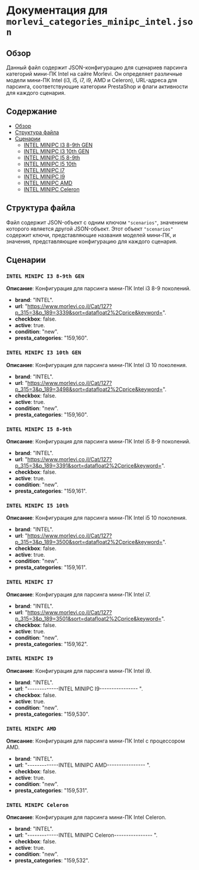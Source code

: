 # Документация для `morlevi_categories_minipc_intel.json`

## Обзор

Данный файл содержит JSON-конфигурацию для сценариев парсинга категорий мини-ПК Intel на сайте Morlevi. Он определяет различные модели мини-ПК Intel (i3, i5, i7, i9, AMD и Celeron), URL-адреса для парсинга, соответствующие категории PrestaShop и флаги активности для каждого сценария.

## Содержание

- [Обзор](#обзор)
- [Структура файла](#структура-файла)
- [Сценарии](#сценарии)
  - [INTEL MINIPC I3 8-9th GEN](#intel-minipc-i3-8-9th-gen)
  - [INTEL MINIPC I3 10th GEN](#intel-minipc-i3-10th-gen)
  - [INTEL MINIPC I5 8-9th](#intel-minipc-i5-8-9th)
  - [INTEL MINIPC I5 10th](#intel-minipc-i5-10th)
  - [INTEL MINIPC I7](#intel-minipc-i7)
  - [INTEL MINIPC I9](#intel-minipc-i9)
  - [INTEL MINIPC AMD](#intel-minipc-amd)
  - [INTEL MINIPC Celeron](#intel-minipc-celeron)

## Структура файла

Файл содержит JSON-объект с одним ключом `"scenarios"`, значением которого является другой JSON-объект. Этот объект `"scenarios"` содержит ключи, представляющие названия моделей мини-ПК, и значения, представляющие конфигурацию для каждого сценария.

## Сценарии

### `INTEL MINIPC I3 8-9th GEN`

**Описание**: Конфигурация для парсинга мини-ПК Intel i3 8-9 поколений.
- **brand**: "INTEL".
- **url**: "https://www.morlevi.co.il/Cat/127?p_315=3&p_189=3339&sort=datafloat2%2Cprice&keyword=".
- **checkbox**: false.
- **active**: true.
- **condition**: "new".
- **presta_categories**: "159,160".

### `INTEL MINIPC I3 10th GEN`

**Описание**: Конфигурация для парсинга мини-ПК Intel i3 10 поколения.
- **brand**: "INTEL".
- **url**: "https://www.morlevi.co.il/Cat/127?p_315=3&p_189=3498&sort=datafloat2%2Cprice&keyword=".
- **checkbox**: false.
- **active**: true.
- **condition**: "new".
- **presta_categories**: "159,160".

### `INTEL MINIPC I5 8-9th`

**Описание**: Конфигурация для парсинга мини-ПК Intel i5 8-9 поколений.
- **brand**: "INTEL".
- **url**: "https://www.morlevi.co.il/Cat/127?p_315=3&p_189=3391&sort=datafloat2%2Cprice&keyword=".
- **checkbox**: false.
- **active**: true.
- **condition**: "new".
- **presta_categories**: "159,161".

### `INTEL MINIPC I5 10th`

**Описание**: Конфигурация для парсинга мини-ПК Intel i5 10 поколения.
- **brand**: "INTEL".
- **url**: "https://www.morlevi.co.il/Cat/127?p_315=3&p_189=3500&sort=datafloat2%2Cprice&keyword=".
- **checkbox**: false.
- **active**: true.
- **condition**: "new".
- **presta_categories**: "159,161".

### `INTEL MINIPC I7`

**Описание**: Конфигурация для парсинга мини-ПК Intel i7.
- **brand**: "INTEL".
- **url**: "https://www.morlevi.co.il/Cat/127?p_315=3&p_189=3501&sort=datafloat2%2Cprice&keyword=".
- **checkbox**: false.
- **active**: true.
- **condition**: "new".
- **presta_categories**: "159,162".

### `INTEL MINIPC I9`

**Описание**: Конфигурация для парсинга мини-ПК Intel i9.
- **brand**: "INTEL".
- **url**: "-------------INTEL  MINIPC I9---------------- ".
- **checkbox**: false.
- **active**: true.
- **condition**: "new".
- **presta_categories**: "159,530".

### `INTEL MINIPC AMD`

**Описание**: Конфигурация для парсинга мини-ПК Intel с процессором AMD.
- **brand**: "INTEL".
- **url**: "-------------INTEL MINIPC AMD---------------- ".
- **checkbox**: false.
- **active**: true.
- **condition**: "new".
- **presta_categories**: "159,531".

### `INTEL MINIPC Celeron`

**Описание**: Конфигурация для парсинга мини-ПК Intel Celeron.
- **brand**: "INTEL".
- **url**: "-------------INTEL MINIPC Celeron---------------- ".
- **checkbox**: false.
- **active**: true.
- **condition**: "new".
- **presta_categories**: "159,532".